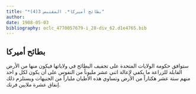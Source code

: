 ```yaml
---
title: "*بطائح أميركا*. المقتبس 3(4)"
author: 
date: 1908-05-03
bibliography: oclc_4770057679-i_28-div_62.d1e4765.bib
---
```




##  بطائح أميركا 


 ستوافق حكومة الولايات المتحدة على تجفيف البطائح في ولاياتها فيكون منها من الأرض القابلة للزراعة ما يكفي لإعالة  اثني  عشر  مليوناً من النفوس على أن يكون لكل و  احد  منهم  ستة  عشر  هكتاراً من الأرض وتساوي هذه الأطيان ملياراً من الجنيهات ويستلزم ذلك إنفاق  عشرة  ملايين فرنك. 
